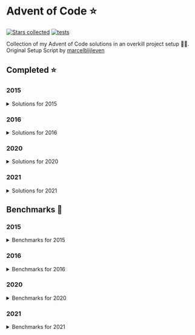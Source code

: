# Advent of Code ⭐️

[![Stars collected](https://shields.io/static/v1?label=stars%20collected&message=104&color=yellow)](https://github.com/Frazzer951/Advent-Of-Code)
[![tests](https://github.com/Frazzer951/Advent-Of-Code/actions/workflows/tests.yaml/badge.svg?branch=master)](https://github.com/Frazzer951/Advent-Of-Code)

Collection of my Advent of Code solutions in an overkill project setup 👻🎄.<br>
Original Setup Script by [marcelblijleven](https://github.com/marcelblijleven/adventofcode)

<!-- start completed section -->
## Completed ⭐️
### 2015
<details><summary>Solutions for 2015</summary>
<p>

| day   | part one | part two |
| :---: | :------: | :------: |
| 01 | ⭐️ | ⭐️ |
| 02 | ⭐️ | ⭐️ |
| 03 | ⭐️ | ⭐️ |
| 04 | ⭐️ | ⭐️ |
| 05 | ⭐️ | ⭐️ |
| 06 | ⭐️ | ⭐️ |
| 07 | ⭐️ | ⭐️ |
| 08 | ⭐️ | ⭐️ |
| 09 | ⭐️ | ⭐️ |
| 10 | ⭐️ | ⭐️ |
| 11 | ⭐️ | ⭐️ |
| 12 | ⭐️ | ⭐️ |
| 13 | ⭐️ | ⭐️ |
| 14 | ⭐️ | ⭐️ |
| 15 | ⭐️ | ⭐️ |
| 16 | ⭐️ | ⭐️ |
| 17 | ⭐️ | ⭐️ |
| 18 | ⭐️ | ⭐️ |
| 19 | ⭐️ | ⭐️ |
| 20 | ⭐️ | ⭐️ |
| 21 | ⭐️ | ⭐️ |
| 22 | ⭐️ | ⭐️ |
| 23 | ⭐️ | ⭐️ |
| 24 | ⭐️ | ⭐️ |
| 25 | ⭐️ | ⭐️ |

</p>
</details>

### 2016
<details><summary>Solutions for 2016</summary>
<p>

| day   | part one | part two |
| :---: | :------: | :------: |
| 01 | ⭐️ | ⭐️ |
| 02 | ⭐️ | ⭐️ |
| 03 | ⭐️ | ⭐️ |
| 04 | ⭐️ | ⭐️ |
| 05 | ⭐️ | ⭐️ |
| 06 | ⭐️ | ⭐️ |
| 07 | ⭐️ | ⭐️ |
| 08 | ⭐️ | ⭐️ |
| 09 | ⭐️ | ⭐️ |

</p>
</details>

### 2020
<details><summary>Solutions for 2020</summary>
<p>

| day   | part one | part two |
| :---: | :------: | :------: |
| 01 | ⭐️ | ⭐️ |
| 02 | ⭐️ | ⭐️ |
| 03 | ⭐️ | ⭐️ |
| 04 | ⭐️ | ⭐️ |
| 05 | ⭐️ | ⭐️ |

</p>
</details>

### 2021
<details><summary>Solutions for 2021</summary>
<p>

| day   | part one | part two |
| :---: | :------: | :------: |
| 01 | ⭐️ | ⭐️ |
| 02 | ⭐️ | ⭐️ |
| 03 | ⭐️ | ⭐️ |
| 04 | ⭐️ | ⭐️ |
| 05 | ⭐️ | ⭐️ |
| 06 | ⭐️ | ⭐️ |
| 07 | ⭐️ | ⭐️ |
| 08 | ⭐️ | ⭐️ |
| 09 | ⭐️ | ⭐️ |
| 10 | ⭐️ | ⭐️ |
| 11 | ⭐️ | ⭐️ |
| 12 | ⭐️ | ⭐️ |
| 13 | ⭐️ | ⭐️ |

</p>
</details>


<!-- end completed section -->

<!-- start benchmark section -->
## Benchmarks 🚀
### 2015
<details><summary>Benchmarks for 2015</summary>
<p>

|  day  | part  | duration |
| :---: | :---: | -------: |
| 01 | part one | 4.60 ms |
| 01 | part two | 0.38 ms |
| 02 | part one | 1.80 ms |
| 02 | part two | 16.70 ms |
| 03 | part one | 6.42 ms |
| 03 | part two | 4.84 ms |
| 04 | part one | 1437.14 ms |
| 04 | part two | 34895.30 ms |
| 05 | part one | 5.60 ms |
| 05 | part two | 23.97 ms |
| 06 | part one | 7633.35 ms |
| 06 | part two | 18868.28 ms |
| 07 | part one | 291.33 ms |
| 07 | part two | 324.71 ms |
| 08 | part one | 21.40 ms |
| 08 | part two | 0.30 ms |
| 09 | part one | 426.18 ms |
| 09 | part two | 374.10 ms |
| 10 | part one | 1592.40 ms |
| 10 | part two | 20646.20 ms |
| 11 | part one | 0.02 ms |
| 11 | part two | 6.94 ms |
| 12 | part one | 2.69 ms |
| 12 | part two | 21.89 ms |
| 13 | part one | 122.17 ms |
| 13 | part two | 1020.62 ms |
| 14 | part one | 0.27 ms |
| 14 | part two | 28.06 ms |
| 15 | part one | 28756.30 ms |
| 15 | part two | 10857.01 ms |
| 16 | part one | 1.89 ms |
| 16 | part two | 1.87 ms |
| 17 | part one | 1298.43 ms |
| 17 | part two | 664.84 ms |
| 18 | part one | 19786.84 ms |
| 18 | part two | 12324.41 ms |
| 19 | part one | 2.71 ms |
| 19 | part two | 0.06 ms |
| 20 | part one | 41779.21 ms |
| 20 | part two | 7537.56 ms |
| 21 | part one | 119.51 ms |
| 21 | part two | 98.43 ms |
| 22 | part one | 22014.09 ms |
| 22 | part two | 1312.04 ms |
| 23 | part one | 0.78 ms |
| 23 | part two | 0.97 ms |
| 24 | part one | 478.15 ms |
| 24 | part two | 99.20 ms |
| 25 | part one | 11165.70 ms |
| 25 | part two | 0.00 ms |

</p>
</details>

### 2016
<details><summary>Benchmarks for 2016</summary>
<p>

|  day  | part  | duration |
| :---: | :---: | -------: |
| 01 | part one | 0.17 ms |
| 01 | part two | 4.86 ms |
| 02 | part one | 0.64 ms |
| 02 | part two | 0.66 ms |
| 03 | part one | 18.70 ms |
| 03 | part two | 4.90 ms |
| 04 | part one | 50.30 ms |
| 04 | part two | 16.58 ms |
| 05 | part one | 10375.80 ms |
| 05 | part two | 34530.13 ms |
| 06 | part one | 5.67 ms |
| 06 | part two | 1.57 ms |
| 07 | part one | 149.79 ms |
| 07 | part two | 86.09 ms |
| 08 | part one | 0.59 ms |
| 08 | part two | 0.00 ms |
| 09 | part one | 0.36 ms |
| 09 | part two | 2.84 ms |
| 09 | part two helper | 1.00 ms |

</p>
</details>

### 2020
<details><summary>Benchmarks for 2020</summary>
<p>

|  day  | part  | duration |
| :---: | :---: | -------: |
| 01 | part one | 0.16 ms |
| 01 | part two | 59.55 ms |
| 02 | part one | 1.31 ms |
| 02 | part two | 1.27 ms |
| 03 | part one | 0.12 ms |
| 03 | part two | 0.50 ms |
| 04 | part one | 1.73 ms |
| 04 | part two | 2.52 ms |
| 05 | part one | 1.20 ms |
| 05 | part two | 1.34 ms |

</p>
</details>

### 2021
<details><summary>Benchmarks for 2021</summary>
<p>

|  day  | part  | duration |
| :---: | :---: | -------: |
| 01 | part one | 1.06 ms |
| 01 | part two | 1.82 ms |
| 02 | part one | 0.50 ms |
| 02 | part two | 0.62 ms |
| 03 | part one | 20.76 ms |
| 03 | part two | 17.68 ms |
| 04 | part one | 60.03 ms |
| 04 | part two | 221.77 ms |
| 05 | part one | 356.88 ms |
| 05 | part two | 311.53 ms |
| 06 | part one | 1372.51 ms |
| 06 | part two | 0.62 ms |
| 07 | part one | 665.36 ms |
| 07 | part two | 916.35 ms |
| 08 | part one | 0.30 ms |
| 08 | part two | 22.97 ms |
| 09 | part one | 21.22 ms |
| 09 | part two | 51.09 ms |
| 10 | part one | 2.75 ms |
| 10 | part two | 20.57 ms |
| 11 | part one | 77.98 ms |
| 11 | part two | 109.17 ms |
| 12 | part one | 72.02 ms |
| 12 | part two | 3559.64 ms |
| 13 | part one | 3.39 ms |
| 13 | part two | 214.27 ms |

</p>
</details>

<!-- end benchmark section -->
